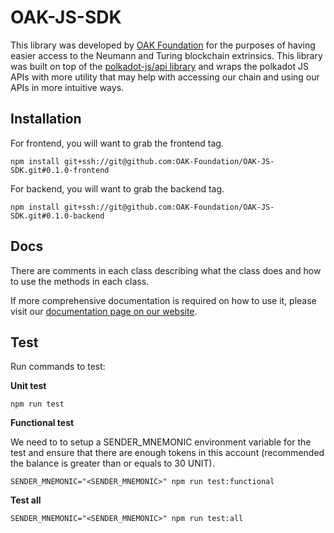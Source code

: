 # OAK-JS-SDK
This library was developed by [OAK Foundation](https://oak.tech) for the purposes of having easier access to the Neumann and Turing blockchain extrinsics. 
This library was built on top of the [polkadot-js/api library](https://github.com/polkadot-js/api) and wraps the polkadot JS APIs with more utility that may help with accessing our chain and using our APIs in more intuitive ways.

## Installation
For frontend, you will want to grab the frontend tag.
```
npm install git+ssh://git@github.com:OAK-Foundation/OAK-JS-SDK.git#0.1.0-frontend
```

For backend, you will want to grab the backend tag.
```
npm install git+ssh://git@github.com:OAK-Foundation/OAK-JS-SDK.git#0.1.0-backend
```

## Docs
There are comments in each class describing what the class does and how to use the methods in each class.

If more comprehensive documentation is required on how to use it, please visit our [documentation page on our website](https://docs.oak.tech/docs/automation-time-js-sdk/).

## Test

Run commands to test:

**Unit test**

```
npm run test
```

**Functional test**

We need to to setup a SENDER_MNEMONIC environment variable for the test and ensure that there are enough tokens in this account (recommended the balance is greater than or equals to 30 UNIT).

```
SENDER_MNEMONIC="<SENDER_MNEMONIC>" npm run test:functional
```

**Test all**

```
SENDER_MNEMONIC="<SENDER_MNEMONIC>" npm run test:all
```
